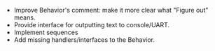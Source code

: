 * Improve Behavior's comment: make it more clear what "Figure out" means.
* Provide interface for outputting text to console/UART.
* Implement sequences
* Add missing handlers/interfaces to the Behavior. 
 